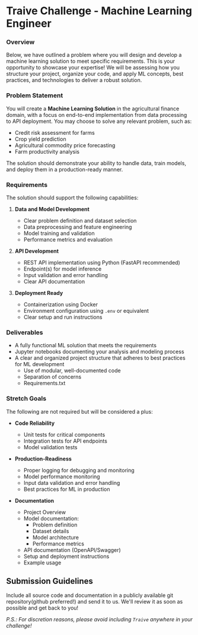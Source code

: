 # **Traive Challenge - Machine Learning Engineer**

### **Overview**
Below, we have outlined a problem where you will design and develop a machine learning solution to meet specific requirements. This is your opportunity to showcase your expertise! We will be assessing how you structure your project, organize your code, and apply ML concepts, best practices, and technologies to deliver a robust solution.

### **Problem Statement**
You will create a **Machine Learning Solution** in the agricultural finance domain, with a focus on end-to-end implementation from data processing to API deployment. You may choose to solve any relevant problem, such as:
- Credit risk assessment for farms
- Crop yield prediction
- Agricultural commodity price forecasting
- Farm productivity analysis

The solution should demonstrate your ability to handle data, train models, and deploy them in a production-ready manner.

### **Requirements**
The solution should support the following capabilities:

1. **Data and Model Development**
   - Clear problem definition and dataset selection
   - Data preprocessing and feature engineering
   - Model training and validation
   - Performance metrics and evaluation

2. **API Development**
   - REST API implementation using Python (FastAPI recommended)
   - Endpoint(s) for model inference
   - Input validation and error handling
   - Clear API documentation

3. **Deployment Ready**
   - Containerization using Docker
   - Environment configuration using `.env` or equivalent
   - Clear setup and run instructions

### **Deliverables**
- A fully functional ML solution that meets the requirements
- Jupyter notebooks documenting your analysis and modeling process
- A clear and organized project structure that adheres to best practices for ML development
  - Use of modular, well-documented code
  - Separation of concerns
  - Requirements.txt

### **Stretch Goals**
The following are not required but will be considered a plus:

- **Code Reliability**
  - Unit tests for critical components
  - Integration tests for API endpoints
  - Model validation tests

- **Production-Readiness**
  - Proper logging for debugging and monitoring
  - Model performance monitoring
  - Input data validation and error handling
  - Best practices for ML in production

- **Documentation**
  - Project Overview
  - Model documentation:
    - Problem definition
    - Dataset details
    - Model architecture
    - Performance metrics
  - API documentation (OpenAPI/Swagger)
  - Setup and deployment instructions
  - Example usage

## **Submission Guidelines**
Include all source code and documentation in a publicly available git repository(github preferred!) and send it to us. We'll review it as soon as possible and get back to you!

_P.S.: For discretion reasons, please avoid including `Traive` anywhere in your challenge!_
